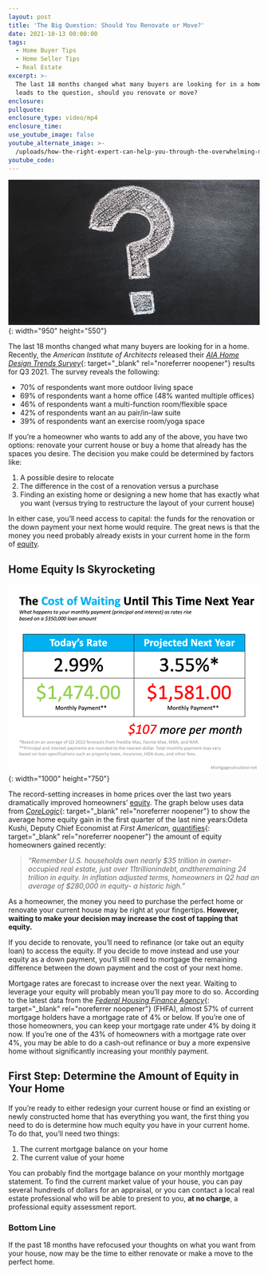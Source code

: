 ```yaml
---
layout: post
title: 'The Big Question: Should You Renovate or Move?'
date: 2021-10-13 00:00:00
tags:
  - Home Buyer Tips
  - Home Seller Tips
  - Real Estate
excerpt: >-
  The last 18 months changed what many buyers are looking for in a home. That
  leads to the question, should you renovate or move?
enclosure:
pullquote:
enclosure_type: video/mp4
enclosure_time:
use_youtube_image: false
youtube_alternate_image: >-
  /uploads/how-the-right-expert-can-help-you-through-the-overwhelming-market-28.png
youtube_code:
---
```

<!-- wp:cover {"url":"https://bt-wpstatic.freetls.fastly.net/wp-content/blogs.dir/7201/files/2021/10/pexels-pixabay-356079-scaled.jpg","id":667,"focalPoint":{"x":"0.52","y":"0.65"}} --><!-- wp:paragraph {"align":"center","placeholder":"Write title…","fontSize":"large"} -->

![](/uploads/pexels-pixabay-356079.jpg){: width="950" height="550"}

<!-- /wp:paragraph --><!-- /wp:cover --><!-- wp:paragraph -->

The last 18 months changed what many buyers are looking for in a home. Recently, the&nbsp;*American Institute of Architects*&nbsp;released their&nbsp;[*AIA Home Design Trends Survey*](http://info.aia.org/AIArchitect/2021/reports/2021-q3/2021-Q3-Home-Design-Trends-Survey.pdf){: target="_blank" rel="noreferrer noopener"}&nbsp;results for Q3 2021. The survey reveals the following:

<!-- /wp:paragraph --><!-- wp:list -->

* 70% of respondents want more outdoor living space
* 69% of respondents want a home office (48% wanted multiple offices)
* 46% of respondents want a multi-function room/flexible space
* 42% of respondents want an au pair/in-law suite
* 39% of respondents want an exercise room/yoga space

<!-- /wp:list --><!-- wp:paragraph -->

If you’re a homeowner who wants to add any of the above, you have two options: renovate your current house or buy a home that already has the spaces you desire. The decision you make could be determined by factors like:

<!-- /wp:paragraph --><!-- wp:list {"ordered":true} -->

1. A possible desire to relocate
2. The difference in the cost of a renovation versus a purchase
3. Finding an existing home or designing a new home that has exactly what you want (versus trying to restructure the layout of your current house)

<!-- /wp:list --><!-- wp:paragraph -->

In either case, you’ll need access to capital: the funds for the renovation or the down payment your next home would require. The great news is that the money you need probably already exists in your current home in the form of&nbsp;[equity](https://www.buyandsellvero.com/blog/as-home-equity-rises-so-does-your-wealth/).

<!-- /wp:paragraph --><!-- wp:heading -->

## **Home Equity Is Skyrocketing**

<!-- /wp:heading --><!-- wp:image {"align":"center","id":99559,"linkDestination":"custom"} -->

![](/uploads/20211012-mem-eng-3.png){: width="1000" height="750"}

<!-- /wp:image --><!-- wp:paragraph -->

The record-setting increases in home prices over the last two years dramatically improved homeowners’&nbsp;[equity](https://www.buyandsellvero.com/blog/111-285-reasons-you-should-buy-a-home-this-year/). The graph below uses data from&nbsp;[*CoreLogic*](https://www.corelogic.com/intelligence/homeowner-equity-insights/){: target="_blank" rel="noreferrer noopener"}&nbsp;to show the average home equity gain in the first quarter of the last nine years:Odeta Kushi, Deputy Chief Economist at&nbsp;*First American,*&nbsp;[quantifies](https://twitter.com/odetakushi/status/1445387423442214915){: target="_blank" rel="noreferrer noopener"}&nbsp;the amount of equity homeowners gained recently:

<!-- /wp:paragraph --><!-- wp:quote -->

> *“Remember U.S. households own nearly $35 trillion in owner-occupied real estate, just over $11 trillion in debt, and the remaining ~$24 trillion in equity. In inflation adjusted terms, homeowners in Q2 had an average of $280,000 in equity- a historic high.”*

<!-- /wp:quote --><!-- wp:paragraph -->

As a homeowner, the money you need to purchase the perfect home or renovate your current house may be right at your fingertips.**&nbsp;However, waiting to make your decision may increase the cost of tapping that equity.**

<!-- /wp:paragraph --><!-- wp:paragraph -->

If you decide to renovate, you’ll need to refinance (or take out an equity loan) to access the equity. If you decide to move instead and use your equity as a down payment, you’ll still need to mortgage the remaining difference between the down payment and the cost of your next home.

<!-- /wp:paragraph --><!-- wp:paragraph -->

Mortgage rates are forecast to increase over the next year. Waiting to leverage your equity will probably mean you’ll pay more to do so. According to the latest data from the&nbsp;[*Federal Housing Finance Agency*](https://www.fhfa.gov/DataTools/Downloads/Pages/National-Mortgage-Database-Aggregate-Data.aspx){: target="_blank" rel="noreferrer noopener"}&nbsp;(FHFA), almost 57% of current mortgage holders have a mortgage rate of 4% or below. If you’re one of those homeowners, you can keep your mortgage rate under 4% by doing it now. If you’re one of the 43% of homeowners with a mortgage rate over 4%, you may be able to do a cash-out refinance or buy a more expensive home without significantly increasing your monthly payment.

<!-- /wp:paragraph --><!-- wp:heading -->

## **First Step: Determine the Amount of Equity in Your Home**

<!-- /wp:heading --><!-- wp:paragraph -->

If you’re ready to either redesign your current house or find an existing or newly constructed home that has everything you want, the first thing you need to do is determine how much equity you have in your current home. To do that, you’ll need two things:

<!-- /wp:paragraph --><!-- wp:list {"ordered":true} -->

1. The current mortgage balance on your home
2. The current value of your home

<!-- /wp:list --><!-- wp:paragraph -->

You can probably find the mortgage balance on your monthly mortgage statement. To find the current market value of your house, you can pay several hundreds of dollars for an appraisal, or you can contact a local real estate professional who will be able to present to you,&nbsp;**at no charge**, a professional equity assessment report.

<!-- /wp:paragraph --><!-- wp:heading {"level":3} -->

### **Bottom Line**

<!-- /wp:heading --><!-- wp:paragraph -->

If the past 18 months have refocused your thoughts on what you want from your house, now may be the time to either renovate or make a move to the perfect home.&nbsp;&nbsp;

<!-- /wp:paragraph -->
